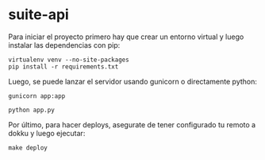 # suite-api

Para iniciar el proyecto primero hay que crear
un entorno virtual y luego instalar las dependencias
con pip:

```
virtualenv venv --no-site-packages
pip install -r requirements.txt
```

Luego, se puede lanzar el servidor usando gunicorn
o directamente python:

```
gunicorn app:app
```

```
python app.py
```


Por último, para hacer deploys, asegurate de tener configurado
tu remoto a dokku y luego ejecutar:

```
make deploy
```
